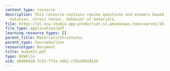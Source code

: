 ```yaml
---
content_type: resource
description: This resource contains review questions and answers based on Einstein
  notation, stress tensor, behavior of materials.
file: https://ol-ocw-studio-app-production.s3.amazonaws.com/courses/16-01-unified-engineering-i-ii-iii-iv-fall-2005-spring-2006/a8400d187c51f73aa961c7b145028134_mudzm11.pdf
file_type: application/pdf
learning_resource_types: []
parent_title: Materials/Structures
parent_type: CourseSection
resourcetype: Document
title: mudzm11.pdf
type: OCWFile
uid: a8400d18-7c51-f73a-a961-c7b145028134
---
```

